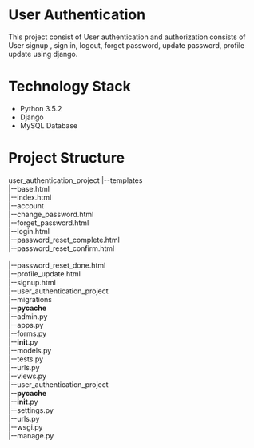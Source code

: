 # User Authentication
This project consist of User authentication and authorization consists of User signup , sign in, logout, forget password, update password, profile update using django.

# Technology Stack
- Python 3.5.2
- Django
- MySQL Database

# Project Structure
user_authentication_project
|--templates<br />
  |--base.html<br />
  |--index.html<br />
  |--account<br />
    |--change_password.html<br />
    |--forget_password.html<br />
    |--login.html<br />
    |--password_reset_complete.html<br />
    |--password_reset_confirm.html<br /><br />
    |--password_reset_done.html<br />
    |--profile_update.html<br />
    |--signup.html<br />
|--user_authentication_project<br />
  |--migrations<br />
  |--__pycache__<br />
  |--admin.py<br />
  |--apps.py<br />
  |--forms.py<br />
  |--__init__.py<br />
  |--models.py<br />
  |--tests.py<br />
  |--urls.py<br />
  |--views.py<br />
|--user_authentication_project<br />
  |--__pycache__<br />
  |--__init__.py<br />
  |--settings.py<br />
  |--urls.py<br />
  |--wsgi.py<br />
|--manage.py<br />




